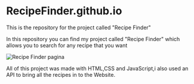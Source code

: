 # RecipeFinder.github.io
This is the repository for the project called "Recipe Finder"

In this repository you can find my project called "Recipe Finder" which allows you to search for any recipe that you want


![Recipe Finder pagina](https://github.com/user-attachments/assets/4ed2ee4f-e059-40f7-b4be-a03e427bce88)

All of this project was made with HTML,CSS and JavaScript,i also used an API to bring all the recipes in to the Website.
